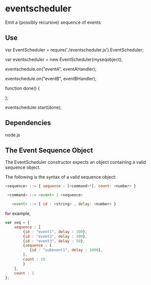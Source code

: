 eventscheduler
==============

Emit a (possibly recursive) sequence of events

Use
---

var EventScheduler = require('./eventscheduler.js').EventScheduler;

var eventscheduler = new EventScheduler(myseqobject);

eventschedule.on("eventA", eventAHandler);

eventschedule.on("eventB", eventBHandler);

function done() {

};

eventscheduler.start(done);

Dependencies
------------

node.js


The Event Sequence Object 
-------------------------

The EventScheduler constructor expects an object containing a valid 
sequence object. 

The following is the syntax of a valid sequence object:   
```javascript
<sequence> ::= { sequence : [<command>*], count: <number> } 

 <command> ::= <event> | <sequence>

   <event> ::= { id : <string> , delay: <number> }
```
 
for example, 

```javascript
var seq = {
    sequence : [
        {id : "event1", delay : 300},
        {id : "event2", delay : 400},
        {id : "event3", delay : 50},
        {sequence : [
           {id : "subevent1", delay : 1000},
        ],
        count : 10
        }
    ],
    count : 1
};
```

